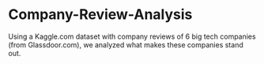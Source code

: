 # Company-Review-Analysis
Using a Kaggle.com dataset with company reviews of 6 big tech companies (from Glassdoor.com), we analyzed what makes these companies stand out.
